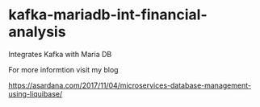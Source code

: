 # kafka-mariadb-int-financial-analysis
Integrates Kafka with Maria DB

For more informtion visit my blog

https://asardana.com/2017/11/04/microservices-database-management-using-liquibase/
